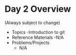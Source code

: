 
# Day 2 Overview

(Always subject to change)

- Topics
  -Introduction to git
- Reference Materials
  -N/A
- Problems/Projects
  - N/A
